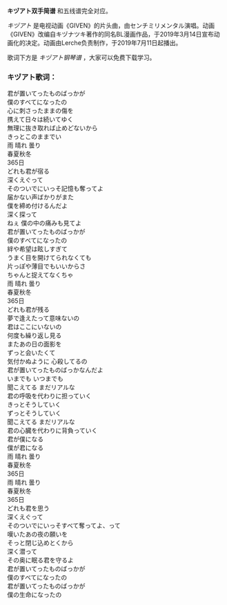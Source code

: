 

**キヅアト双手简谱** 和五线谱完全对应。

_キヅアト_
是电视动画《GIVEN》的片头曲，由センチミリメンタル演唱。动画《GIVEN》改编自キヅナツキ著作的同名BL漫画作品，于2019年3月14日宣布动画化的决定。动画由Lerche负责制作，于2019年7月11日起播出。

歌词下方是 _キヅアト钢琴谱_ ，大家可以免费下载学习。

### キヅアト歌词：

君が置いてったものばっかが  
僕のすべてになったの  
心に刺さったままの傷を  
携えて日々は続いてゆく  
無理に抜き取れば止めどないから  
きっとこのままでい  
雨 晴れ 曇り  
春夏秋冬  
365日  
どれも君が宿る  
深くえぐって  
そのついでにいっそ記憶も奪ってよ  
届かない声ばかりがまた  
僕を締め付けるんだよ  
深く探って  
ねぇ 僕の中の痛みも見てよ  
君が置いてったものばっかが  
僕のすべてになったの  
絆や希望は眩しすぎて  
うまく目を開けてられなくても  
片っぽや薄目でもいいからさ  
ちゃんと捉えてなくちゃ  
雨 晴れ 曇り  
春夏秋冬  
365日  
どれも君が残る  
夢で逢えたって意味ないの  
君はここにいないの  
何度も繰り返し見る  
またあの日の面影を  
ずっと会いたくて  
気付かぬように 心殺してるの  
君が置いてったものばっかなんだよ  
いまでも いつまでも  
聞こえてる まだリアルな  
君の呼吸を代わりに担っていく  
きっとそうしていく  
ずっとそうしていく  
聞こえてる まだリアルな  
君の心臓を代わりに背負っていく  
君が僕になる  
僕が君になる  
雨 晴れ 曇り  
春夏秋冬  
365日  
雨 晴れ 曇り  
春夏秋冬  
365日  
どれも君を思う  
深くえぐって  
そのついでにいっそすべて奪ってよ、って  
嘆いたあの夜の願いを  
そっと閉じ込めとくから  
深く潜って  
その奥に眠る君を守るよ  
君が置いてったものばっかが  
僕のすべてになったの  
君が置いてったものばっかが  
僕の生命になったの

